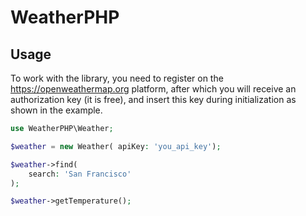 # WeatherPHP

## Usage

To work with the library, you need to register on the https://openweathermap.org 
platform, after which you will receive an authorization key (it is free), and insert 
this key during initialization as shown in the example.

```php
use WeatherPHP\Weather;

$weather = new Weather( apiKey: 'you_api_key');

$weather->find(
    search: 'San Francisco'
);

$weather->getTemperature();
```